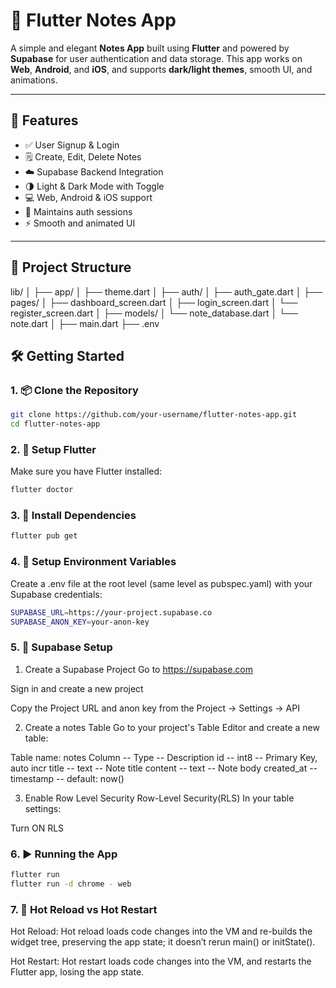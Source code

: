 # 📝 Flutter Notes App

A simple and elegant **Notes App** built using **Flutter** and powered by **Supabase** for user authentication and data storage. This app works on **Web**, **Android**, and **iOS**, and supports **dark/light themes**, smooth UI, and animations.

---

## 🚀 Features

- ✅ User Signup & Login
- 🗒️ Create, Edit, Delete Notes
- ☁️ Supabase Backend Integration
- 🌗 Light & Dark Mode with Toggle
- 💻 Web, Android & iOS support
- 🧠 Maintains auth sessions
- ⚡ Smooth and animated UI

---

## 📁 Project Structure

lib/
│
├── app/
│   ├── theme.dart
│
├── auth/
│   ├── auth_gate.dart
│
├── pages/
│   ├── dashboard_screen.dart
│   ├── login_screen.dart
│   └── register_screen.dart
│
├── models/
│   └── note_database.dart
│   └── note.dart
│
├── main.dart
├── .env


## 🛠️ Getting Started

### 1. 📦 Clone the Repository

```bash
git clone https://github.com/your-username/flutter-notes-app.git
cd flutter-notes-app
```

### 2. 📱 Setup Flutter

Make sure you have Flutter installed:
```bash 
flutter doctor
```

### 3. 📁 Install Dependencies

```bash 
flutter pub get
```

### 4. 🔐 Setup Environment Variables

Create a .env file at the root level (same level as pubspec.yaml) with your Supabase credentials:

```bash 
SUPABASE_URL=https://your-project.supabase.co
SUPABASE_ANON_KEY=your-anon-key
```

### 5. 🧩 Supabase Setup

1. Create a Supabase Project
Go to https://supabase.com

Sign in and create a new project

Copy the Project URL and anon key from the Project → Settings → API

2. Create a notes Table
Go to your project's Table Editor and create a new table:

Table name: notes
Column     --	Type	  -- Description
id	       --   int8	  -- Primary Key, auto incr
title      --	text      -- Note title
content    --	text	  -- Note body
created_at --	timestamp -- default: now()

3. Enable Row Level Security Row-Level Security(RLS)
In your table settings:

Turn ON RLS

### 6. ▶️ Running the App

```bash 
flutter run
flutter run -d chrome - web
```

### 7. 🔁 Hot Reload vs Hot Restart

Hot Reload:
Hot reload loads code changes into the VM and re-builds the widget tree, preserving the app state; it doesn’t rerun main() or initState().

Hot Restart:
Hot restart loads code changes into the VM, and restarts the Flutter app, losing the app state.